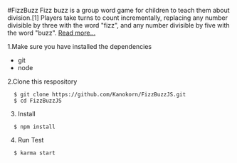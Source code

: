 #FizzBuzz
 Fizz buzz is a group word game for children to teach them about division.[1] Players take turns to count incrementally, replacing any number divisible by three with the word "fizz", and any number divisible by five with the word "buzz".
[Read more...](https://en.wikipedia.org/wiki/Fizz_buzz)

1.Make sure you have installed the dependencies
  * git
  * node

2.Clone this respository
```
  $ git clone https://github.com/Kanokorn/FizzBuzzJS.git
  $ cd FizzBuzzJS
```

3. Install
``` 
  $ npm install 
```
4. Run Test

```
  $ karma start
```
